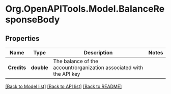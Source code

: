 
# Org.OpenAPITools.Model.BalanceResponseBody

## Properties

Name | Type | Description | Notes
------------ | ------------- | ------------- | -------------
**Credits** | **double** | The balance of the account/organization associated with the API key | 

[[Back to Model list]](../README.md#documentation-for-models)
[[Back to API list]](../README.md#documentation-for-api-endpoints)
[[Back to README]](../README.md)

